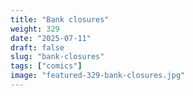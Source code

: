 ```yaml
---
title: "Bank closures"
weight: 329
date: "2025-07-11"
draft: false
slug: "bank-closures"
tags: ["comics"]
image: "featured-329-bank-closures.jpg"
---
```

